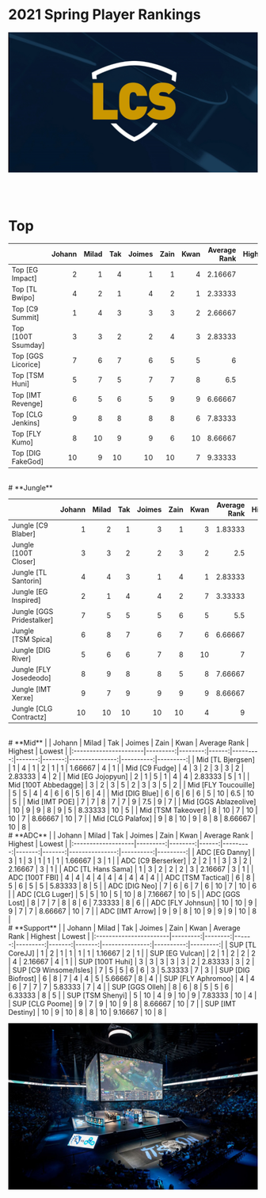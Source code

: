 # 2021 Spring Player Rankings

![LCS](images/LCS_image.jpeg)
<br/>

<br/><br/>
# **Top**
|                    |   Johann |   Milad |   Tak |   Joimes |   Zain |   Kwan |   Average Rank |   Highest |   Lowest |
|:-------------------|---------:|--------:|------:|---------:|-------:|-------:|---------------:|----------:|---------:|
| Top [EG Impact]    |        2 |       1 |     4 |        1 |      1 |      4 |        2.16667 |         4 |        1 |
| Top [TL Bwipo]     |        4 |       2 |     1 |        4 |      2 |      1 |        2.33333 |         4 |        1 |
| Top [C9 Summit]    |        1 |       4 |     3 |        3 |      3 |      2 |        2.66667 |         4 |        1 |
| Top [100T Ssumday] |        3 |       3 |     2 |        2 |      4 |      3 |        2.83333 |         4 |        2 |
| Top [GGS Licorice] |        7 |       6 |     7 |        6 |      5 |      5 |        6       |         7 |        5 |
| Top [TSM Huni]     |        5 |       7 |     5 |        7 |      7 |      8 |        6.5     |         8 |        5 |
| Top [IMT Revenge]  |        6 |       5 |     6 |        5 |      9 |      9 |        6.66667 |         9 |        5 |
| Top [CLG Jenkins]  |        9 |       8 |     8 |        8 |      8 |      6 |        7.83333 |         9 |        6 |
| Top [FLY Kumo]     |        8 |      10 |     9 |        9 |      6 |     10 |        8.66667 |        10 |        6 |
| Top [DIG FakeGod]  |       10 |       9 |    10 |       10 |     10 |      7 |        9.33333 |        10 |        7 |
<br/>
# **Jungle**

|                           |   Johann |   Milad |   Tak |   Joimes |   Zain |   Kwan |   Average Rank |   Highest |   Lowest |
|:--------------------------|---------:|--------:|------:|---------:|-------:|-------:|---------------:|----------:|---------:|
| Jungle [C9 Blaber]        |        1 |       2 |     1 |        3 |      1 |      3 |        1.83333 |         3 |        1 |
| Jungle [100T Closer]      |        3 |       3 |     2 |        2 |      3 |      2 |        2.5     |         3 |        2 |
| Jungle [TL Santorin]      |        4 |       4 |     3 |        1 |      4 |      1 |        2.83333 |         4 |        1 |
| Jungle [EG Inspired]      |        2 |       1 |     4 |        4 |      2 |      7 |        3.33333 |         7 |        1 |
| Jungle [GGS Pridestalker] |        7 |       5 |     5 |        5 |      6 |      5 |        5.5     |         7 |        5 |
| Jungle [TSM Spica]        |        6 |       8 |     7 |        6 |      7 |      6 |        6.66667 |         8 |        6 |
| Jungle [DIG River]        |        5 |       6 |     6 |        7 |      8 |     10 |        7       |        10 |        5 |
| Jungle [FLY Josedeodo]    |        8 |       9 |     8 |        8 |      5 |      8 |        7.66667 |         9 |        5 |
| Jungle [IMT Xerxe]        |        9 |       7 |     9 |        9 |      9 |      9 |        8.66667 |         9 |        7 |
| Jungle [CLG Contractz]    |       10 |      10 |    10 |       10 |     10 |      4 |        9       |        10 |        4 |
<br/>
# **Mid**
|                       |   Johann |   Milad |   Tak |   Joimes |   Zain |   Kwan |   Average Rank |   Highest |   Lowest |
|:----------------------|---------:|--------:|------:|---------:|-------:|-------:|---------------:|----------:|---------:|
| Mid [TL Bjergsen]     |        1 |       4 |     1 |        2 |      1 |      1 |        1.66667 |         4 |        1 |
| Mid [C9 Fudge]        |        4 |       3 |     2 |        3 |      3 |      2 |        2.83333 |         4 |        2 |
| Mid [EG Jojopyun]     |        2 |       1 |     5 |        1 |      4 |      4 |        2.83333 |         5 |        1 |
| Mid [100T Abbedagge]  |        3 |       2 |     3 |        5 |      2 |      3 |        3       |         5 |        2 |
| Mid [FLY Toucouille]  |        5 |       5 |     4 |        4 |      6 |      6 |        5       |         6 |        4 |
| Mid [DIG Blue]        |        6 |       6 |     6 |        6 |      5 |     10 |        6.5     |        10 |        5 |
| Mid [IMT POE]         |        7 |       7 |     8 |        7 |      7 |      9 |        7.5     |         9 |        7 |
| Mid [GGS Ablazeolive] |       10 |       9 |     9 |        8 |      9 |      5 |        8.33333 |        10 |        5 |
| Mid [TSM Takeover]    |        8 |      10 |     7 |       10 |     10 |      7 |        8.66667 |        10 |        7 |
| Mid [CLG Palafox]     |        9 |       8 |    10 |        9 |      8 |      8 |        8.66667 |        10 |        8 |
<br/>
# **ADC**
|                    |   Johann |   Milad |   Tak |   Joimes |   Zain |   Kwan |   Average Rank |   Highest |   Lowest |
|:-------------------|---------:|--------:|------:|---------:|-------:|-------:|---------------:|----------:|---------:|
| ADC [EG Danny]     |        3 |       1 |     3 |        1 |      1 |      1 |        1.66667 |         3 |        1 |
| ADC [C9 Berserker] |        2 |       2 |     1 |        3 |      3 |      2 |        2.16667 |         3 |        1 |
| ADC [TL Hans Sama] |        1 |       3 |     2 |        2 |      2 |      3 |        2.16667 |         3 |        1 |
| ADC [100T FBI]     |        4 |       4 |     4 |        4 |      4 |      4 |        4       |         4 |        4 |
| ADC [TSM Tactical] |        6 |       8 |     5 |        6 |      5 |      5 |        5.83333 |         8 |        5 |
| ADC [DIG Neo]      |        7 |       6 |     6 |        7 |      6 |     10 |        7       |        10 |        6 |
| ADC [CLG Luger]    |        5 |       5 |    10 |        5 |     10 |      8 |        7.16667 |        10 |        5 |
| ADC [GGS Lost]     |        8 |       7 |     7 |        8 |      8 |      6 |        7.33333 |         8 |        6 |
| ADC [FLY Johnsun]  |       10 |      10 |     9 |        9 |      7 |      7 |        8.66667 |        10 |        7 |
| ADC [IMT Arrow]    |        9 |       9 |     8 |       10 |      9 |      9 |        9       |        10 |        8 |
<br/>
# **Support**
|                        |   Johann |   Milad |   Tak |   Joimes |   Zain |   Kwan |   Average Rank |   Highest |   Lowest |
|:-----------------------|---------:|--------:|------:|---------:|-------:|-------:|---------------:|----------:|---------:|
| SUP [TL CoreJJ]        |        1 |       2 |     1 |        1 |      1 |      1 |        1.16667 |         2 |        1 |
| SUP [EG Vulcan]        |        2 |       1 |     2 |        2 |      2 |      4 |        2.16667 |         4 |        1 |
| SUP [100T Huhi]        |        3 |       3 |     3 |        3 |      3 |      2 |        2.83333 |         3 |        2 |
| SUP [C9 Winsome/Isles] |        7 |       5 |     5 |        6 |      6 |      3 |        5.33333 |         7 |        3 |
| SUP [DIG Biofrost]     |        6 |       8 |     7 |        4 |      4 |      5 |        5.66667 |         8 |        4 |
| SUP [FLY Aphromoo]     |        4 |       4 |     6 |        7 |      7 |      7 |        5.83333 |         7 |        4 |
| SUP [GGS Olleh]        |        8 |       6 |     8 |        5 |      5 |      6 |        6.33333 |         8 |        5 |
| SUP [TSM Shenyi]       |        5 |      10 |     4 |        9 |     10 |      9 |        7.83333 |        10 |        4 |
| SUP [CLG Poome]        |        9 |       7 |     9 |       10 |      9 |      8 |        8.66667 |        10 |        7 |
| SUP [IMT Destiny]      |       10 |       9 |    10 |        8 |      8 |     10 |        9.16667 |        10 |        8 |


![stadium](images/LCS_stadium.jpg)
